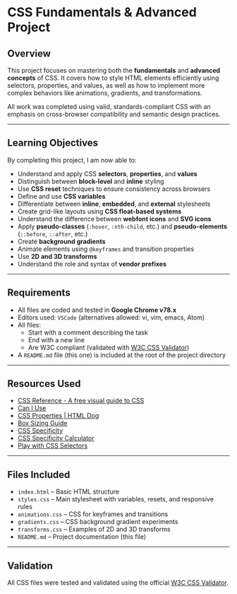# CSS Fundamentals & Advanced Project

## Overview

This project focuses on mastering both the **fundamentals** and **advanced concepts** of CSS. It covers how to style HTML elements efficiently using selectors, properties, and values, as well as how to implement more complex behaviors like animations, gradients, and transformations.

All work was completed using valid, standards-compliant CSS with an emphasis on cross-browser compatibility and semantic design practices.

---

## Learning Objectives

By completing this project, I am now able to:

- Understand and apply CSS **selectors**, **properties**, and **values**
- Distinguish between **block-level** and **inline** styling
- Use **CSS reset** techniques to ensure consistency across browsers
- Define and use **CSS variables**
- Differentiate between **inline**, **embedded**, and **external** stylesheets
- Create grid-like layouts using **CSS float-based systems**
- Understand the difference between **webfont icons** and **SVG icons**
- Apply **pseudo-classes** (`:hover`, `:nth-child`, etc.) and **pseudo-elements** (`::before`, `::after`, etc.)
- Create **background gradients**
- Animate elements using `@keyframes` and transition properties
- Use **2D and 3D transforms**
- Understand the role and syntax of **vendor prefixes**

---

## Requirements

- All files are coded and tested in **Google Chrome v78.x**
- Editors used: `VSCode` (alternatives allowed: vi, vim, emacs, Atom)
- All files:
  - Start with a comment describing the task
  - End with a new line
  - Are W3C compliant (validated with [W3C CSS Validator](https://jigsaw.w3.org/css-validator/))
- A `README.md` file (this one) is included at the root of the project directory

---

## Resources Used

- [CSS Reference - A free visual guide to CSS](https://cssreference.io/)
- [Can I Use](https://caniuse.com/)
- [CSS Properties | HTML Dog](https://htmldog.com/references/css/)
- [Box Sizing Guide](https://developer.mozilla.org/en-US/docs/Web/CSS/box-sizing)
- [CSS Specificity](https://developer.mozilla.org/en-US/docs/Web/CSS/Specificity)
- [CSS Specificity Calculator](https://specificity.keegan.st/)
- [Play with CSS Selectors](https://flukeout.github.io/)

---

## Files Included

- `index.html` – Basic HTML structure
- `styles.css` – Main stylesheet with variables, resets, and responsive rules
- `animations.css` – CSS for keyframes and transitions
- `gradients.css` – CSS background gradient experiments
- `transforms.css` – Examples of 2D and 3D transforms
- `README.md` – Project documentation (this file)

---

## Validation

All CSS files were tested and validated using the official [W3C CSS Validator](https://jigsaw.w3.org/css-validator/).
